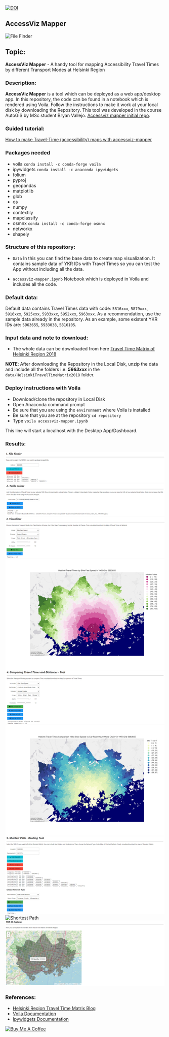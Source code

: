 [![DOI](https://zenodo.org/badge/329887628.svg)](https://zenodo.org/badge/latestdoi/329887628)

## AccessViz Mapper
![File Finder](png/gif-animation.gif)
## Topic: 
**AccessViz Mapper** - A handy tool for mapping Accessibility Travel Times by different Transport Modes at Helsinki Region

### Description:
**AccessViz Mapper** is a tool which can be deployed as a web app/desktop app. In this repository, the code can be found in a notebook which is rendered using Voila. Follow the instructions to make it work at your local disk by downloading the Repository. This tool was developed in the course AutoGIS by MSc student Bryan Vallejo. [Accessviz mapper initial repo](https://github.com/bryanvallejo16/accessviz-mapper).

### Guided tutorial:
[How to make Travel-Time (accessibility) maps with accessviz-mapper](https://towardsdatascience.com/travel-time-accessibility-maps-with-the-accessviz-mapper-tool-in-helsinki-7be23eadd4b0)

### Packages needed
- voila `conda install -c conda-forge voila`
- ipywidgets `conda install -c anaconda ipywidgets`
- folium
- pyproj
- geopandas
- matplotlib
- glob 
- os 
- numpy
- contextily
- mapclassify
- osmnx `conda install -c conda-forge osmnx`
- networkx
- shapely

### Structure of this repository:
 - `Data` <folder> In this you can find the base data to create map visualization. It contains sample data of YKR IDs with Travel Times so you can test the App without including all the data.
  
- `accessviz-mapper.ipynb` <Jupyter notebook> Notebook which is deployed in Voila and includes all the code.

### Default data:
Default data contains Travel Times data with code: `5816xxx`, `5879xxx`, `5916xxx`, `5925xxx`, `5933xxx`, `5952xxx`, `5963xxx`.
As a recommendation, use the sample data already in the repository. As an example, some existent YKR IDs are: `5963655`, `5933038`, `5816105`.

### Input data and note to download:
- The whole data can be downloaded from here [Travel Time Matrix of Helsinki Region 2018](https://blogs.helsinki.fi/accessibility/helsinki-region-travel-time-matrix-2018/)

**NOTE**: After downloading the Repository in the Local Disk, unzip the data and include all the folders i.e. ***5963xxx*** in the `data/HelsinkiTravelTimeMatrix2018` folder.

### Deploy instructions with Voila
- Download/clone the repository in Local Disk
- Open Anaconda command prompt
- Be sure that you are using the `environment` where Voila is installed
- Be sure that you are at the repository `cd repository`
- Type `voila accessviz-mapper.ipynb`

This line will start a localhost with the Desktop App/Dashboard.

### Results:
![File Finder](png/file_finder.png)
![Table Joiner](png/table_joiner.png)
![Visualizer](png/visualizer.png)
![Visualizer Map](png/visualizer_map.png)
![Comparison](png/comparison.png)
![Comparison Map](png/comparison_map.png)
![Shortest Path](png/shortest_path.png)
![Shortest Path](png/shortest_path_map.png)
![Explorer](png/explorer.png)

### References:
- [Helsinki Region Travel Time Matrix Blog](https://blogs.helsinki.fi/accessibility/helsinki-region-travel-time-matrix/)
- [Voila Documentation](https://voila.readthedocs.io/en/stable/index.html)
- [Ipywidgets Documentation](https://ipywidgets.readthedocs.io/en/stable/index.html)
 
 <a href="https://www.buymeacoffee.com/bryan.vallejo" target="_blank"><img src="https://cdn.buymeacoffee.com/buttons/v2/default-yellow.png" alt="Buy Me A Coffee" style="height: 2px !important;width: 6px !important;" ></a>

